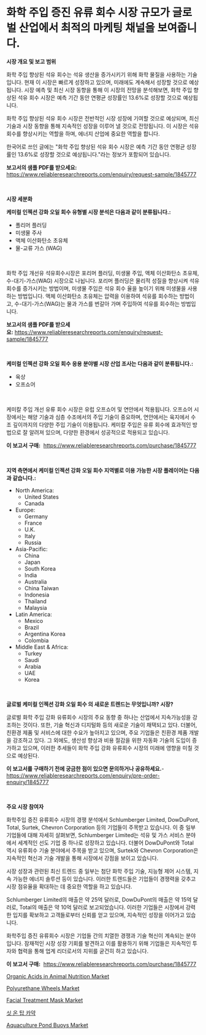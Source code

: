 <p><h1>화학 주입 증진 유류 회수 시장 규모가 글로벌 산업에서 최적의 마케팅 채널을 보여줍니다.</h1></p><p><strong>시장 개요 및 보고 범위</strong></p>
<p><p>화학 주입 향상된 석유 회수는 석유 생산을 증가시키기 위해 화학 물질을 사용하는 기술입니다. 현재 이 시장은 빠르게 성장하고 있으며, 미래에도 계속해서 성장할 것으로 예상됩니다. 시장 예측 및 최신 시장 동향을 통해 이 시장의 전망을 분석해보면, 화학 주입 향상된 석유 회수 시장은 예측 기간 동안 연평균 성장률인 13.6%로 성장할 것으로 예상됩니다. </p><p>화학 주입 향상된 석유 회수 시장은 전반적인 시장 성장에 기여할 것으로 예상되며, 최신 기술과 시장 동향을 통해 지속적인 성장을 이루어 낼 것으로 전망됩니다. 이 시장은 석유 회수를 향상시키는 역할을 하며, 에너지 산업에 중요한 역할을 합니다. </p><p>한국어로 쓰인 글에는 "화학 주입 향상된 석유 회수 시장은 예측 기간 동안 연평균 성장률인 13.6%로 성장할 것으로 예상됩니다."라는 정보가 포함되어 있습니다.</p></p>
<p><strong>보고서의 샘플 PDF를 받으세요:</strong> <a href="https://www.reliableresearchreports.com/enquiry/request-sample/1845777">https://www.reliableresearchreports.com/enquiry/request-sample/1845777</a></p>
<p>&nbsp;</p>
<p><strong>시장 세분화</strong></p>
<p><strong>케미컬 인젝션 강화 오일 회수 유형별 시장 분석은 다음과 같이 분류됩니다.:</strong></p>
<p><ul><li>폴리머 플러딩</li><li>미생물 주사</li><li>액체 이산화탄소 초유체</li><li>물-교류 가스 (WAG)</li></ul></p>
<p>&nbsp;</p>
<p><p>화학 주입 개선유 석유회수시장은 포리머 플러딩, 미생물 주입, 액체 이산화탄소 초유체, 수-대기-가스(WAG) 시장으로 나뉩니다. 포리머 플러딩은 물리적 성질을 향상시켜 석유 회수를 증가시키는 방법이며, 미생물 주입은 석유 회수 율을 높이기 위해 미생물을 사용하는 방법입니다. 액체 이산화탄소 초유체는 압력을 이용하여 석유를 회수하는 방법이고, 수-대기-가스(WAG)는 물과 가스를 번갈아 가며 주입하여 석유를 회수하는 방법입니다.</p></p>
<p><strong>보고서의 샘플 PDF를 받으세요:</strong>&nbsp;<a href="https://www.reliableresearchreports.com/enquiry/request-sample/1845777">https://www.reliableresearchreports.com/enquiry/request-sample/1845777</a></p>
<p>&nbsp;</p>
<p><strong> 케미컬 인젝션 강화 오일 회수 응용 분야별 시장 산업 조사는 다음과 같이 분류됩니다.:</strong></p>
<p><ul><li>육상</li><li>오프쇼어</li></ul></p>
<p>&nbsp;</p>
<p><p>케미칼 주입 개선 유류 회수 시장은 유럽 오프쇼어 및 연안에서 적용됩니다. 오프쇼어 시장에서는 해양 기술과 심층 수조에서의 주입 기술이 중요하며, 연안에서는 육지에서 수조 깊이까지의 다양한 주입 기술이 이용됩니다. 케미칼 주입은 유류 회수에 효과적인 방법으로 잘 알려져 있으며, 다양한 환경에서 성공적으로 적용되고 있습니다.</p></p>
<p><strong>이 보고서 구매:</strong>&nbsp; <a href="https://www.reliableresearchreports.com/purchase/1845777">https://www.reliableresearchreports.com/purchase/1845777</a></p>
<p>&nbsp;</p>
<p><strong>지역 측면에서 케미컬 인젝션 강화 오일 회수 지역별로 이용 가능한 시장 플레이어는 다음과 같습니다.:</strong></p>
<p><ul>
    <li>
        North America:
        <ul>
            <li>United States</li>
            <li>Canada</li>
        </ul>
    </li>
    <li>
        Europe:
        <ul>
            <li>Germany</li>
            <li>France</li>
            <li>U.K.</li>
            <li>Italy</li>
            <li>Russia</li>
        </ul>
    </li>
    <li>
        Asia-Pacific:
        <ul>
            <li>China</li>
            <li>Japan</li>
            <li>South Korea</li>
            <li>India</li>
            <li>Australia</li>
            <li>China Taiwan</li>
            <li>Indonesia</li>
            <li>Thailand</li>
            <li>Malaysia</li>
        </ul>
    </li>
    <li>
        Latin America:
        <ul>
            <li>Mexico</li>
            <li>Brazil</li>
            <li>Argentina Korea</li>
            <li>Colombia</li>
        </ul>
    </li>
    <li>
        Middle East & Africa:
        <ul>
            <li>Turkey</li>
            <li>Saudi</li>
            <li>Arabia</li>
            <li>UAE</li>
            <li>Korea</li>
        </ul>
    </li>
    </ul></p>
<p>&nbsp;</p>
<p><strong>글로벌 케미컬 인젝션 강화 오일 회수 의 새로운 트렌드는 무엇입니까? 시장?</strong></p>
<p><p>글로벌 화학 주입 강화 유류회수 시장의 주요 동향 중 하나는 산업에서 지속가능성을 강조하는 것이다. 또한, 기술 혁신과 디지털화 등의 새로운 기술이 채택되고 있다. 더불어, 친환경 제품 및 서비스에 대한 수요가 높아지고 있으며, 주요 기업들은 친환경 제품 개발을 강조하고 있다. 그 외에도, 생산성 향상과 비용 절감을 위한 자동화 기술의 도입이 증가하고 있으며, 이러한 추세들이 화학 주입 강화 유류회수 시장의 미래에 영향을 미칠 것으로 예상된다.</p></p>
<p><strong>이 보고서를 구매하기 전에 궁금한 점이 있으면 문의하거나 공유하세요.</strong>- <a href="https://www.reliableresearchreports.com/enquiry/pre-order-enquiry/1845777">https://www.reliableresearchreports.com/enquiry/pre-order-enquiry/1845777</a></p>
<p>&nbsp;</p>
<p><strong>주요 시장 참여자</strong></p>
<p><p>화학주입 증진 유류회수 시장의 경쟁 분석에서 Schlumberger Limited, DowDuPont, Total, Surtek, Chevron Corporation 등의 기업들이 주목받고 있습니다. 이 중 일부 기업들에 대해 자세히 살펴보면, Schlumberger Limited는 석유 및 가스 서비스 분야에서 세계적인 선도 기업 중 하나로 성장하고 있습니다. 더불어 DowDuPont와 Total 역시 유류회수 기술 분야에서 주목을 받고 있으며, Surtek와 Chevron Corporation은 지속적인 혁신과 기술 개발을 통해 시장에서 강점을 보이고 있습니다.</p><p>시장 성장과 관련된 최신 트렌드 중 일부는 첨단 화학 주입 기술, 지능형 제어 시스템, 지속 가능한 에너지 솔루션 등이 있습니다. 이러한 트렌드들은 기업들이 경쟁력을 갖추고 시장 점유율을 확대하는 데 중요한 역할을 하고 있습니다.</p><p>Schlumberger Limited의 매출은 약 25억 달러로, DowDuPont의 매출은 약 15억 달러로, Total의 매출은 약 10억 달러로 보고되었습니다. 이러한 기업들은 시장에서 강력한 입지를 확보하고 고객들로부터 신뢰를 얻고 있으며, 지속적인 성장을 이어가고 있습니다.</p><p>화학주입 증진 유류회수 시장은 기업들 간의 치열한 경쟁과 기술 혁신이 계속되는 분야입니다. 잠재적인 시장 성장 기회를 발견하고 이를 활용하기 위해 기업들은 지속적인 투자와 협력을 통해 업계 리더로서의 지위를 굳건히 하고 있습니다.</p></p>
<p><strong>이 보고서 구매:</strong>&nbsp;&nbsp;<a href="https://www.reliableresearchreports.com/purchase/1845777">https://www.reliableresearchreports.com/purchase/1845777</a></p>
<p><p><a href="https://github.com/RichRobinson5/Market-Research-Report-List-4/blob/main/organic-acids-in-animal-nutrition-market.md">Organic Acids in Animal Nutrition Market</a></p><p><a href="https://view.publitas.com/reportprime-1/polyurethane-wheels-market-growth-market-trends-covid-19-impact-and-forecasts-for-period-from-2023-2030/">Polyurethane Wheels Market</a></p><p><a href="https://view.publitas.com/reportprime-1/facial-treatment-mask-market-share-market-new-trends-analysis-report-by-type-by-application-by-end-use-by-region-and-segment-forecasts-2023-2030/">Facial Treatment Mask Market</a></p><p><a href="https://github.com/sougarounis/Market-Research-Report-List-2/blob/main/8663537190644.md">싯 온 탑 카약</a></p><p><a href="https://issuu.com/reportprime-2/docs/aquaculture-pond-buoys-market-size-2030.pptx">Aquaculture Pond Buoys Market</a></p></p>
